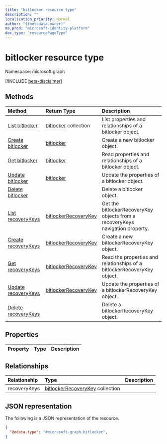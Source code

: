```yaml
---
title: "bitlocker resource type"
description: ""
localization_priority: Normal
author: "$(metadata.owner)"
ms.prod: "microsoft-identity-platform"
doc_type: "resourcePageType"
---
```


# bitlocker resource type

Namespace: microsoft.graph

[!INCLUDE [beta-disclaimer](../../includes/beta-disclaimer.md)]

## Methods

| Method                                                         | Return Type                                                   | Description                                                                   |
| :------------------------------------------------------------- | :------------------------------------------------------------ | :---------------------------------------------------------------------------- |
| [List bitlocker](../api/bitlocker-list.md)                     | [bitlocker](bitlocker.md) collection                          | List properties and relationships of a bitlocker object.                      |
| [Create bitlocker](../api/bitlocker-create.md)                 | [bitlocker](bitlocker.md)                                     | Create a new bitlocker object.                                                |
| [Get bitlocker](../api/bitlocker-get.md)                       | [bitlocker](bitlocker.md)                                     | Read properties and relationships of a bitlocker object.                      |
| [Update bitlocker](../api/bitlocker-update.md)                 | [bitlocker](bitlocker.md)                                     | Update the properties of a bitlocker object.                                  |
| [Delete bitlocker](../api/bitlocker-delete.md)                 |                                                               | Delete a bitlocker object.                                                    |
| [List recoveryKeys](../api/bitlocker-list-recoverykeys.md)     | [bitlockerRecoveryKey](../resources/-bitlockerrecoverykey.md) | Get the bitlockerRecoveryKey objects from a recoveryKeys navigation property. |
| [Create recoveryKeys](../api/bitlocker-post-recoverykeys.md)   | [bitlockerRecoveryKey](../resources/-bitlockerrecoverykey.md) | Create a new bitlockerRecoveryKey object.                                     |
| [Get recoveryKeys](../api/bitlocker-get-recoverykeys.md)       | [bitlockerRecoveryKey](../resources/-bitlockerrecoverykey.md) | Read the properties and relationships of a bitlockerRecoveryKey object.       |
| [Update recoveryKeys](../api/bitlocker-update-recoverykeys.md) | [bitlockerRecoveryKey](../resources/-bitlockerrecoverykey.md) | Update the properties of a bitlockerRecoveryKey object.                       |
| [Delete recoveryKeys](../api/bitlocker-delete-recoverykeys.md) |                                                               | Delete a bitlockerRecoveryKey object.                                         |

## Properties

| Property | Type | Description |
| :------- | :--- | :---------- |

## Relationships

| Relationship | Type                                                                    | Description |
| :----------- | :---------------------------------------------------------------------- | :---------- |
| recoveryKeys | [bitlockerRecoveryKey](../resources/bitlockerrecoverykey.md) collection |             |

## JSON representation

The following is a JSON representation of the resource.

<!-- {
  "blockType": "resource",
  "keyProperty": "id",
  "@odata.type": "microsoft.graph.bitlocker",
  "baseType": "microsoft.graph.entity",
  "openType": False
}
-->

```json
{
  "@odata.type": "#microsoft.graph.bitlocker",
}
```
